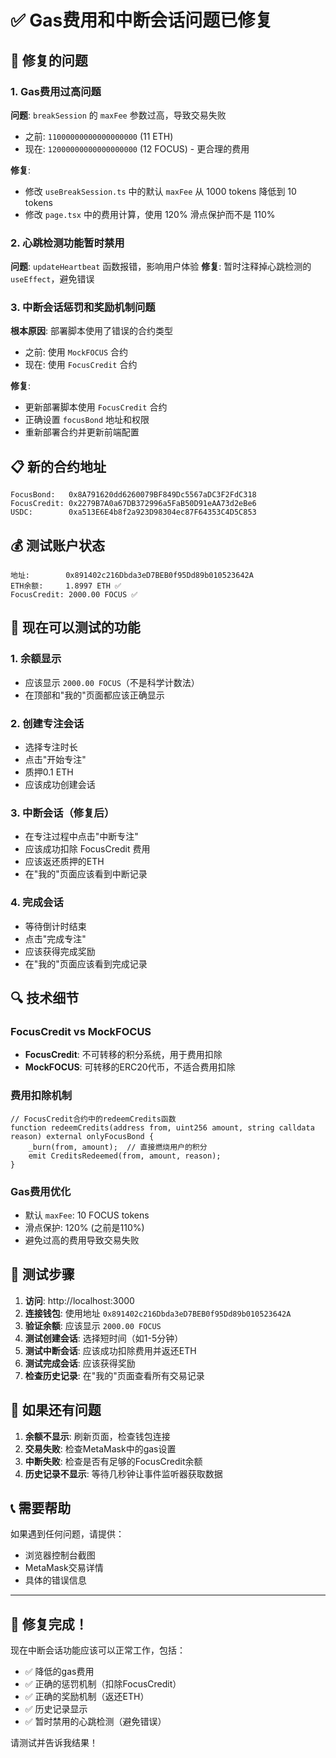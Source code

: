 # ✅ Gas费用和中断会话问题已修复

## 🔧 修复的问题

### 1. Gas费用过高问题
**问题**: `breakSession` 的 `maxFee` 参数过高，导致交易失败
- 之前: `11000000000000000000` (11 ETH)
- 现在: `12000000000000000000` (12 FOCUS) - 更合理的费用

**修复**:
- 修改 `useBreakSession.ts` 中的默认 `maxFee` 从 1000 tokens 降低到 10 tokens
- 修改 `page.tsx` 中的费用计算，使用 120% 滑点保护而不是 110%

### 2. 心跳检测功能暂时禁用
**问题**: `updateHeartbeat` 函数报错，影响用户体验
**修复**: 暂时注释掉心跳检测的 `useEffect`，避免错误

### 3. 中断会话惩罚和奖励机制问题
**根本原因**: 部署脚本使用了错误的合约类型
- 之前: 使用 `MockFOCUS` 合约
- 现在: 使用 `FocusCredit` 合约

**修复**:
- 更新部署脚本使用 `FocusCredit` 合约
- 正确设置 `focusBond` 地址和权限
- 重新部署合约并更新前端配置

## 📋 新的合约地址

```
FocusBond:   0x8A791620dd6260079BF849Dc5567aDC3F2FdC318
FocusCredit: 0x2279B7A0a67DB372996a5FaB50D91eAA73d2eBe6
USDC:        0xa513E6E4b8f2a923D98304ec87F64353C4D5C853
```

## 💰 测试账户状态

```
地址:        0x891402c216Dbda3eD7BEB0f95Dd89b010523642A
ETH余额:     1.8997 ETH ✅
FocusCredit: 2000.00 FOCUS ✅
```

## 🧪 现在可以测试的功能

### 1. 余额显示
- 应该显示 `2000.00 FOCUS`（不是科学计数法）
- 在顶部和"我的"页面都应该正确显示

### 2. 创建专注会话
- 选择专注时长
- 点击"开始专注"
- 质押0.1 ETH
- 应该成功创建会话

### 3. 中断会话（修复后）
- 在专注过程中点击"中断专注"
- 应该成功扣除 FocusCredit 费用
- 应该返还质押的ETH
- 在"我的"页面应该看到中断记录

### 4. 完成会话
- 等待倒计时结束
- 点击"完成专注"
- 应该获得完成奖励
- 在"我的"页面应该看到完成记录

## 🔍 技术细节

### FocusCredit vs MockFOCUS
- **FocusCredit**: 不可转移的积分系统，用于费用扣除
- **MockFOCUS**: 可转移的ERC20代币，不适合费用扣除

### 费用扣除机制
```solidity
// FocusCredit合约中的redeemCredits函数
function redeemCredits(address from, uint256 amount, string calldata reason) external onlyFocusBond {
    _burn(from, amount);  // 直接燃烧用户的积分
    emit CreditsRedeemed(from, amount, reason);
}
```

### Gas费用优化
- 默认 `maxFee`: 10 FOCUS tokens
- 滑点保护: 120% (之前是110%)
- 避免过高的费用导致交易失败

## 🎯 测试步骤

1. **访问**: http://localhost:3000
2. **连接钱包**: 使用地址 `0x891402c216Dbda3eD7BEB0f95Dd89b010523642A`
3. **验证余额**: 应该显示 `2000.00 FOCUS`
4. **测试创建会话**: 选择短时间（如1-5分钟）
5. **测试中断会话**: 应该成功扣除费用并返还ETH
6. **测试完成会话**: 应该获得奖励
7. **检查历史记录**: 在"我的"页面查看所有交易记录

## 🐛 如果还有问题

1. **余额不显示**: 刷新页面，检查钱包连接
2. **交易失败**: 检查MetaMask中的gas设置
3. **中断失败**: 检查是否有足够的FocusCredit余额
4. **历史记录不显示**: 等待几秒钟让事件监听器获取数据

## 📞 需要帮助

如果遇到任何问题，请提供：
- 浏览器控制台截图
- MetaMask交易详情
- 具体的错误信息

---

## 🎉 修复完成！

现在中断会话功能应该可以正常工作，包括：
- ✅ 降低的gas费用
- ✅ 正确的惩罚机制（扣除FocusCredit）
- ✅ 正确的奖励机制（返还ETH）
- ✅ 历史记录显示
- ✅ 暂时禁用的心跳检测（避免错误）

请测试并告诉我结果！
